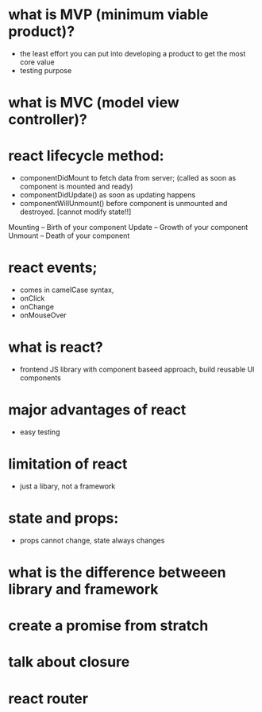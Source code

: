 # what is MVP (minimum viable product)?
- the least effort you can put into developing a product to get the most core value
- testing purpose
# what is MVC (model view controller)?


# react lifecycle method:
- componentDidMount to fetch data from server; (called as soon as component is mounted and ready)
- componentDidUpdate() as soon as updating happens
- componentWillUnmount() before component is unmounted and destroyed. [cannot modify state!!]

Mounting – Birth of your component
Update – Growth of your component
Unmount – Death of your component

# react events;
- comes in camelCase syntax,
- onClick
- onChange
- onMouseOver

# what is react?
- frontend JS library with component baseed approach, build reusable UI components
# major advantages of react
- easy testing
# limitation of react
- just a libary, not a framework
# state and props:
- props cannot change, state always changes

# what is the difference betweeen library and framework

# create a promise from stratch

# talk about closure

# react router

